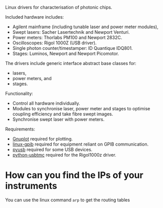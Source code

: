 Linux drivers for characterisation of photonic chips.

Included hardware includes:
* Agilent mainframe (including tunable laser and power meter modules),
* Swept lasers: Sacher Lasertechnik and Newport Venturi.
* Power meters: Thorlabs PM100 and Newport 2832C.
* Oscilloscopes: Rigol 1000Z (USB driver).
* Single photon counter/timestamper: ID Quantique IDQ801.
* Stages: Luminos, Newport and Newport Picomotor.

The drivers include generic interface abstract base classes for:
* lasers,
* power meters, and
* stages.

Functionality:
* Control all hardware individually.
* Modules to synchronise laser, power meter and stages to optimise coupling
    efficiency and take fibre swept images.
* Synchronise swept laser with power meters.

Requirements:
* [Gnuplot](http://www.gnuplot.info/) required for plotting.
* [linux-gpib](https://linux-gpib.sourceforge.io/) required for equipment reliant
    on GPIB communication.
* [pyusb](https://github.com/pyusb/pyusb) required for some USB devices.
* [python-usbtmc](https://github.com/python-ivi/python-usbtmc) required for the
    Rigol1000z driver.



# How can you find the IPs of your instruments

You can use the linux command `arp` to get the routing tables
